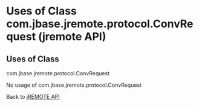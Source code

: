 # Uses of Class com.jbase.jremote.protocol.ConvRequest (jremote API)

<PageHeader />

## Uses of Class
com.jbase.jremote.protocol.ConvRequest

No usage of com.jbase.jremote.protocol.ConvRequest

Back to [jREMOTE API](com_jbase_jremote_package-summary)
